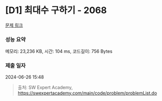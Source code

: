 # [D1] 최대수 구하기 - 2068 

[문제 링크](https://swexpertacademy.com/main/code/problem/problemDetail.do?contestProbId=AV5QQhbqA4QDFAUq) 

### 성능 요약

메모리: 23,236 KB, 시간: 104 ms, 코드길이: 756 Bytes

### 제출 일자

2024-06-26 15:48



> 출처: SW Expert Academy, https://swexpertacademy.com/main/code/problem/problemList.do